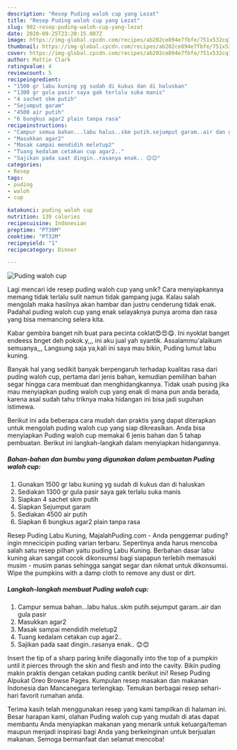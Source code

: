 ```yaml
---
description: "Resep Puding waloh cup yang Lezat"
title: "Resep Puding waloh cup yang Lezat"
slug: 982-resep-puding-waloh-cup-yang-lezat
date: 2020-09-25T23:20:15.087Z
image: https://img-global.cpcdn.com/recipes/ab202ce894e7fbfe/751x532cq70/puding-waloh-cup-foto-resep-utama.jpg
thumbnail: https://img-global.cpcdn.com/recipes/ab202ce894e7fbfe/751x532cq70/puding-waloh-cup-foto-resep-utama.jpg
cover: https://img-global.cpcdn.com/recipes/ab202ce894e7fbfe/751x532cq70/puding-waloh-cup-foto-resep-utama.jpg
author: Mattie Clark
ratingvalue: 4
reviewcount: 5
recipeingredient:
- "1500 gr labu kuning yg sudah di kukus dan di haluskan"
- "1300 gr gula pasir saya gak terlalu suka manis"
- "4 sachet skm putih"
- "Sejumput garam"
- "4500 air putih"
- "6 bungkus agar2 plain tanpa rasa"
recipeinstructions:
- "Campur semua bahan...labu halus..skm putih.sejumput garam..air dan gula pasir"
- "Masukkan agar2"
- "Masak sampai mendidih meletup2"
- "Tuang kedalam cetakan cup agar2.."
- "Sajikan pada saat dingin..rasanya enak.. 😊😊"
categories:
- Resep
tags:
- puding
- waloh
- cup

katakunci: puding waloh cup 
nutrition: 139 calories
recipecuisine: Indonesian
preptime: "PT30M"
cooktime: "PT32M"
recipeyield: "1"
recipecategory: Dinner

---
```



![Puding waloh cup](https://img-global.cpcdn.com/recipes/ab202ce894e7fbfe/751x532cq70/puding-waloh-cup-foto-resep-utama.jpg)

Lagi mencari ide resep puding waloh cup yang unik? Cara menyiapkannya memang tidak terlalu sulit namun tidak gampang juga. Kalau salah mengolah maka hasilnya akan hambar dan justru cenderung tidak enak. Padahal puding waloh cup yang enak selayaknya punya aroma dan rasa yang bisa memancing selera kita.

Kabar gembira banget nih buat para pecinta coklat😍😍😋. Ini nyoklat banget endeess bnget deh pokok.y,,, ini aku jual yah syantik. Assalammu&#39;alaikum semuanya,,, Langsung saja ya,kali ini saya mau bikin, Puding lumut labu kuning.

Banyak hal yang sedikit banyak berpengaruh terhadap kualitas rasa dari puding waloh cup, pertama dari jenis bahan, kemudian pemilihan bahan segar hingga cara membuat dan menghidangkannya. Tidak usah pusing jika mau menyiapkan puding waloh cup yang enak di mana pun anda berada, karena asal sudah tahu triknya maka hidangan ini bisa jadi suguhan istimewa.


Berikut ini ada beberapa cara mudah dan praktis yang dapat diterapkan untuk mengolah puding waloh cup yang siap dikreasikan. Anda bisa menyiapkan Puding waloh cup memakai 6 jenis bahan dan 5 tahap pembuatan. Berikut ini langkah-langkah dalam menyiapkan hidangannya.

<!--inarticleads1-->

##### Bahan-bahan dan bumbu yang digunakan dalam pembuatan Puding waloh cup:

1. Gunakan 1500 gr labu kuning yg sudah di kukus dan di haluskan
1. Sediakan 1300 gr gula pasir saya gak terlalu suka manis
1. Siapkan 4 sachet skm putih
1. Siapkan Sejumput garam
1. Sediakan 4500 air putih
1. Siapkan 6 bungkus agar2 plain tanpa rasa


Resep Puding Labu Kuning, MajalahPuding.com - Anda penggemar puding? ingin mnecicipin puding varian terbaru. Sepertinya anda harus mencoba salah satu resep pilhan yaitu puding Labu Kuning. Berbahan dasar labu kuning akan sangat cocok dikonsumsi bagi siapapun terlebih memasuki musim - musim panas sehingga sangat segar dan nikmat untuk dikonsumsi. Wipe the pumpkins with a damp cloth to remove any dust or dirt. 

<!--inarticleads2-->

##### Langkah-langkah membuat Puding waloh cup:

1. Campur semua bahan...labu halus..skm putih.sejumput garam..air dan gula pasir
1. Masukkan agar2
1. Masak sampai mendidih meletup2
1. Tuang kedalam cetakan cup agar2..
1. Sajikan pada saat dingin..rasanya enak.. 😊😊


Insert the tip of a sharp paring knife diagonally into the top of a pumpkin until it pierces through the skin and flesh and into the cavity. Bikin puding makin praktis dengan cetakan puding cantik berikut ini! Resep Puding Alpukat Oreo Browse Pages. Kumpulan resep masakan dan makanan Indonesia dan Mancanegara terlengkap. Temukan berbagai resep sehari-hari favorit rumahan anda. 

Terima kasih telah menggunakan resep yang kami tampilkan di halaman ini. Besar harapan kami, olahan Puding waloh cup yang mudah di atas dapat membantu Anda menyiapkan makanan yang menarik untuk keluarga/teman maupun menjadi inspirasi bagi Anda yang berkeinginan untuk berjualan makanan. Semoga bermanfaat dan selamat mencoba!
